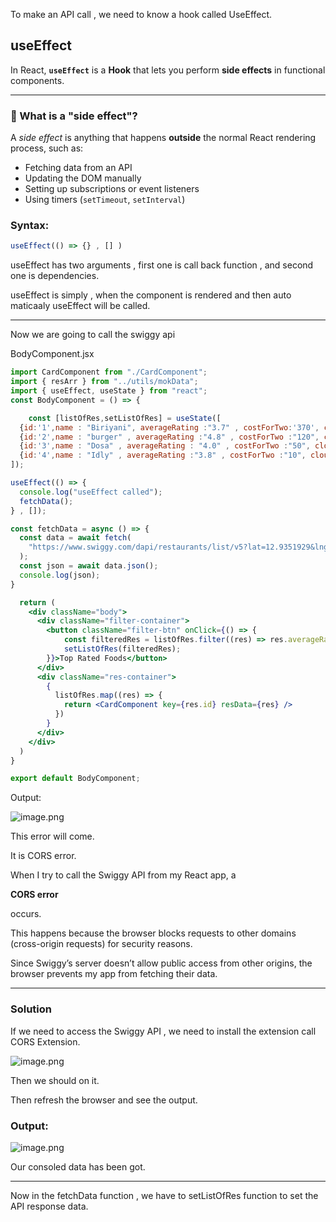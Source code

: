To make an API call , we need to know a hook called UseEffect.

## useEffect

In React, **`useEffect`** is a **Hook** that lets you perform **side effects** in functional components.

---

### 🧠 What is a "side effect"?

A *side effect* is anything that happens **outside** the normal React rendering process, such as:

- Fetching data from an API
- Updating the DOM manually
- Setting up subscriptions or event listeners
- Using timers (`setTimeout`, `setInterval`)

### Syntax:

```jsx
useEffect(() => {} , [] )
```

useEffect has two arguments , first one is call back function , and second one is dependencies.

useEffect is simply , when the component is rendered and then auto maticaaly useEffect will be called.

---

Now we are going to call the swiggy api

BodyComponent.jsx

```jsx
import CardComponent from "./CardComponent";
import { resArr } from "../utils/mokData";
import { useEffect, useState } from "react";
const BodyComponent = () => {

    const [listOfRes,setListOfRes] = useState([
  {id:'1',name : "Biriyani", averageRating :"3.7" , costForTwo:'370', cloudinaryImageId: "https://media-assets.swiggy.com/swiggy/image/upload/fl_lossy,f_auto,q_auto,w_660/RX_THUMBNAIL/IMAGES/VENDOR/2024/12/9/c67c80e5-4d93-4065-b2c7-5533752a9fca_964658.JPG" },
  {id:'2',name : "burger" , averageRating :"4.8" , costForTwo :"120", cloudinaryImageId: "https://media-assets.swiggy.com/swiggy/image/upload/fl_lossy,f_auto,q_auto,w_660/RX_THUMBNAIL/IMAGES/VENDOR/2024/12/9/c67c80e5-4d93-4065-b2c7-5533752a9fca_964658.JPG" },
  {id:'3',name : "Dosa" , averageRating : "4.0" , costForTwo :"50", cloudinaryImageId: "https://media-assets.swiggy.com/swiggy/image/upload/fl_lossy,f_auto,q_auto,w_660/RX_THUMBNAIL/IMAGES/VENDOR/2024/12/9/c67c80e5-4d93-4065-b2c7-5533752a9fca_964658.JPG" },
  {id:'4',name : "Idly" , averageRating :"3.8" , costForTwo :"10", cloudinaryImageId: "https://media-assets.swiggy.com/swiggy/image/upload/fl_lossy,f_auto,q_auto,w_660/RX_THUMBNAIL/IMAGES/VENDOR/2024/12/9/c67c80e5-4d93-4065-b2c7-5533752a9fca_964658.JPG" },
]);

useEffect(() => {
  console.log("useEffect called");
  fetchData();
} , []);

const fetchData = async () => {
  const data = await fetch(
    "https://www.swiggy.com/dapi/restaurants/list/v5?lat=12.9351929&lng=77.62448069999999&page_type=DESKTOP_WEB_LISTING"
  );
  const json = await data.json();
  console.log(json);
}

  return (
    <div className="body">
      <div className="filter-container">
        <button className="filter-btn" onClick={() => {
            const filteredRes = listOfRes.filter((res) => res.averageRating > 4);
            setListOfRes(filteredRes);
        }}>Top Rated Foods</button>
      </div>
      <div className="res-container">
        {
          listOfRes.map((res) => {
            return <CardComponent key={res.id} resData={res} />
          })
        }
      </div>
    </div>
  )
}

export default BodyComponent;
```

Output:

![image.png](attachment:415648de-358d-40b3-a80a-eb75a400f6b1:image.png)

This error will come.

It is CORS error.

When I try to call the Swiggy API from my React app, a

**CORS error**

occurs.

This happens because the browser blocks requests to other domains (cross-origin requests) for security reasons.

Since Swiggy’s server doesn’t allow public access from other origins, the browser prevents my app from fetching their data.

---

### Solution

If we need to access the Swiggy API , we need to install the extension call CORS Extension.

![image.png](attachment:1493bf9f-3410-42ae-9b41-68552eacfed6:image.png)

Then we should on it.

Then refresh the browser and see the output.

### Output:

![image.png](attachment:ce1304be-826e-437c-bdd7-7a49dab50cb6:image.png)

Our consoled data has been got.

---

Now in the fetchData function , we have to setListOfRes function to set the API response data.